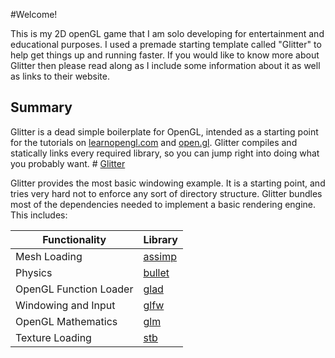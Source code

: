 #Welcome!

This is my 2D openGL game that I am solo developing for entertainment and educational purposes. I used a premade starting template called "Glitter" to help get things up and running faster. If you would like to know more about Glitter then please read along as I include some information about it as well as links to their website. 


## Summary
Glitter is a dead simple boilerplate for OpenGL, intended as a starting point for the tutorials on [learnopengl.com](http://www.learnopengl.com) and [open.gl](https://open.gl). Glitter compiles and statically links every required library, so you can jump right into doing what you probably want. # [Glitter](http://polytonic.github.io/Glitter/)

Glitter provides the most basic windowing example. It is a starting point, and tries very hard not to enforce any sort of directory structure. Glitter bundles most of the dependencies needed to implement a basic rendering engine. This includes:

Functionality           | Library
----------------------- | ------------------------------------------
Mesh Loading            | [assimp](https://github.com/assimp/assimp)
Physics                 | [bullet](https://github.com/bulletphysics/bullet3)
OpenGL Function Loader  | [glad](https://github.com/Dav1dde/glad)
Windowing and Input     | [glfw](https://github.com/glfw/glfw)
OpenGL Mathematics      | [glm](https://github.com/g-truc/glm)
Texture Loading         | [stb](https://github.com/nothings/stb)
